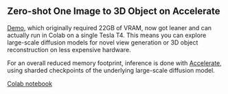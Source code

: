 ## Zero-shot One Image to 3D Object on Accelerate

[Demo](https://zero123.cs.columbia.edu/), which originally required 22GB of VRAM, now got leaner and can actually run in Colab on a single Tesla T4. This means you can explore large-scale diffusion models for novel view generation or 3D object reconstruction on less expensive hardware.

For an overall reduced memory footprint, inference is done with [Accelerate](https://huggingface.co/docs/accelerate/), using sharded checkpoints of the underlying large-scale diffusion model.

[Colab notebook](https://colab.research.google.com/drive/1iNpZqSlu8SMaDMVXLxp8a6jtwPB7LsUJ)
